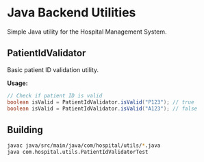 # Java Backend Utilities

Simple Java utility for the Hospital Management System.

## PatientIdValidator

Basic patient ID validation utility.

**Usage:**
```java
// Check if patient ID is valid
boolean isValid = PatientIdValidator.isValid("P123"); // true
boolean isValid = PatientIdValidator.isValid("A123"); // false
```

## Building

```bash
javac java/src/main/java/com/hospital/utils/*.java
java com.hospital.utils.PatientIdValidatorTest
```